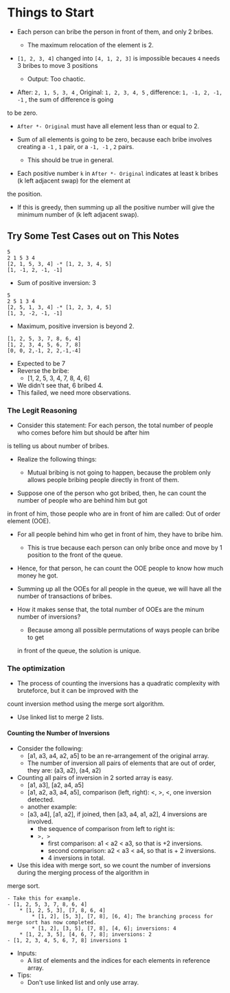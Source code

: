 # Things to Start

* Each person can bribe the person in front of them, and only 2 bribes.
  + The maximum relocation of the element is 2.

* `[1, 2, 3, 4]` changed into `[4, 1, 2, 3]` is impossible becaues `4` needs 3 bribes to move 3 positions
  + Output: Too chaotic.

* After: `2, 1, 5, 3, 4` , Original: `1, 2, 3, 4, 5` , difference: `1, -1, 2, -1, -1` , the sum of difference is going

to be zero.

  + `After *- Original` must have all element less than or equal to 2.
  + Sum of all elements is going to be zero, because each bribe involves creating a `-1` , `1` pair, or a `-1, -1` , `2`
  pairs.

    - This should be true in general.

* Each positive number `k` in `After *- Original` indicates at least k bribes (k left adjacent swap) for the element at

the position.

* If this is greedy, then summing up all the positive number will give the minimum number of (k left adjacent swap).

## Try Some Test Cases out on This Notes

``` 
5
2 1 5 3 4
[2, 1, 5, 3, 4] -* [1, 2, 3, 4, 5]
[1, -1, 2, -1, -1]
```

* Sum of positive inversion: 3

``` 
5
2 5 1 3 4
[2, 5, 1, 3, 4] -* [1, 2, 3, 4, 5]
[1, 3, -2, -1, -1]
```

* Maximum, positive inversion is beyond 2.

``` 
[1, 2, 5, 3, 7, 8, 6, 4]
[1, 2, 3, 4, 5, 6, 7, 8]
[0, 0, 2,-1, 2, 2,-1,-4]
```

* Expected to be 7
* Reverse the bribe:
  * [1, 2, 5, 3, 4, 7, 8, 4, 6]
* We didn't see that, 6 bribed 4.
* This failed, we need more observations.

### The Legit Reasoning

* Consider this statement: For each person, the total number of people who comes before him but should be after him

is telling us about number of bribes.

* Realize the following things:
  + Mutual bribing is not going to happen, because the problem only allows people bribing people directly in front of them.

* Suppose one of the person who got bribed, then, he can count the number of people who are behind him but got

in front of him, those people who are in front of him are called: Out of order element (OOE).

  + For all people behind him who get in front of him, they have to bribe him.

    - This is true because each person can only bribe once and move by 1 position to the front of the queue.

  + Hence, for that person, he can count the OOE people to know how much money he got.

* Summing up all the OOEs for all people in the queue, we will have all the number of transactions of bribes.

* How it makes sense that, the total number of OOEs are the minum number of inversions?
  + Because among all possible permutations of ways people can bribe to get

  in front of the queue, the solution is unique.

### The optimization

* The process of counting the inversions has a quadratic complexity with bruteforce, but it can be improved with the

count inversion method using the merge sort algorithm.

* Use linked list to merge 2 lists.

#### Counting the Number of Inversions

* Consider the following:
    - [a1, a3, a4, a2, a5] to be an re-arrangement of the original array.
    - The number of inversion all pairs of elements that are out of order, they are: (a3, a2), (a4, a2)
* Counting all pairs of inversion in 2 sorted array is easy.
    - [a1, a3], [a2, a4, a5]
    - [a1, a2, a3, a4, a5], comparison (left, right): <, >, <, one inversion detected.
    - another example:
    - [a3, a4], [a1, a2], if joined, then [a3, a4, a1, a2], 4 inversions are involved.
        * the sequence of comparison from left to right is:
        * `>, >`
            * first comparison: a1 < a2 < a3, so that is +2 inversions.
            * second comparison: a2 < a3 < a4, so that is + 2 inversions.
            * 4 inversions in total.
* Use this idea with merge sort, so we count the number of inversions during the merging process of the algorithm in

merge sort.

    - Take this for example.
    - [1, 2, 5, 3, 7, 8, 6, 4]
        * [1, 2, 5, 3], [7, 8, 6, 4]
            * [1, 2], [5, 3], [7, 8], [6, 4]; The branching process for merge sort has now completed.
            * [1, 2], [3, 5], [7, 8], [4, 6]; inversions: 4
        * [1, 2, 3, 5], [4, 6, 7, 8]; inversions: 2
    - [1, 2, 3, 4, 5, 6, 7, 8] inversions 1

* Inputs:
    - A list of elements and the indices for each elements in reference array.
* Tips:
    - Don't use linked list and only use array.
